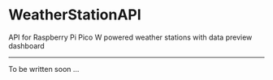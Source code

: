 # WeatherStationAPI

API for Raspberry Pi Pico W powered weather stations with data preview dashboard

---

To be written soon ...
